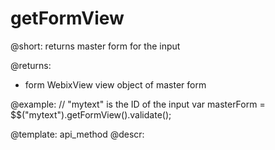 getFormView
=============


@short: returns master form for the input
	

@returns:
- form		WebixView		view object of master form
	

@example:
// "mytext" is the ID of the input
var masterForm = $$("mytext").getFormView().validate();


@template:	api_method
@descr:


